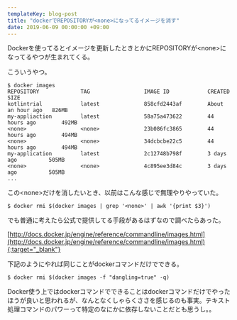 ```yaml
---
templateKey: blog-post
title: "dockerでREPOSITORYが<none>になってるイメージを消す"
date: 2019-06-09 00:00:00 +09:00
---
```


Dockerを使ってるとイメージを更新したときとかにREPOSITORYが\<none\>になってるやつが生まれてくる。

こういうやつ。
```
$ docker images
REPOSITORY             TAG                 IMAGE ID            CREATED             SIZE
kotlintrial            latest              858cfd2443af        About an hour ago   826MB
my-appliaction         latest              58a75a473622        44 hours ago        492MB
<none>                 <none>              23b086fc3865        44 hours ago        494MB
<none>                 <none>              34dcbcbe22c5        44 hours ago        494MB
my-application         latest              2c12748b798f        3 days ago          505MB
<none>                 <none>              4c895ee3d84c        3 days ago          505MB
...
```

この\<none\>だけを消したいとき、以前はこんな感じで無理やりやっていた。

```
$ docker rmi $(docker images | grep '<none>' | awk '{print $3}')
```

でも普通に考えたら公式で提供してる手段があるはずなので調べたらあった。

[http://docs.docker.jp/engine/reference/commandline/images.html](http://docs.docker.jp/engine/reference/commandline/images.html){:target="_blank"}

下記のようにやれば同じことがdockerコマンドだけでできる。

```
$ docker rmi $(docker images -f "dangling=true" -q)
```

Docker使う上ではdockerコマンドでできることはdockerコマンドだけでやったほうが良いと思われるが、なんとなくしゃらくささを感じるのも事実。テキスト処理コマンドのパワーって特定のなにかに依存しないことだとも思うし。。
